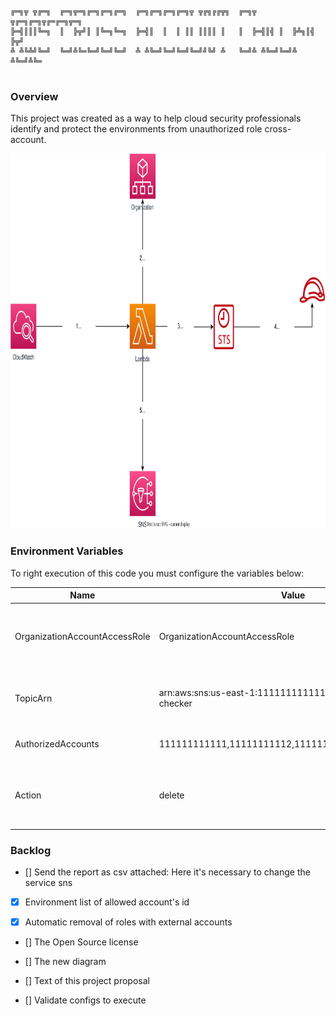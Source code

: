 ```
╔═╗╦ ╦╔═╗  ╔═╗╦═╗╔═╗╔═╗╔═╗  ╔═╗╔═╗╔═╗╔═╗╦ ╦╔╗╔╔╦╗  ╔═╗╦ ╦╔═╗╔═╗╦╔═╔═╗╦═╗
╠═╣║║║╚═╗  ║  ╠╦╝║ ║╚═╗╚═╗  ╠═╣║  ║  ║ ║║ ║║║║ ║   ║  ╠═╣║╣ ║  ╠╩╗║╣ ╠╦╝
╩ ╩╚╩╝╚═╝  ╚═╝╩╚═╚═╝╚═╝╚═╝  ╩ ╩╚═╝╚═╝╚═╝╚═╝╝╚╝ ╩   ╚═╝╩ ╩╚═╝╚═╝╩ ╩╚═╝╩╚═
                                                                          
```
### Overview
This project was created as a way to help cloud security professionals identify and protect the environments from unauthorized role cross-account. 

<img alt="General" height="600" src="./imgs/projeto.svg" title="General Diagram" width="600"/>

### Environment Variables
To right execution of this code you must configure the variables below:

| Name                          | Value                                                        | Description                                             |
|-------------------------------|--------------------------------------------------------------|---------------------------------------------------------|
| OrganizationAccountAccessRole | OrganizationAccountAccessRole                                | Name of role used to assume role in others account      |
| TopicArn                      | arn:aws:sns:us-east-1:111111111111:aws-cross-account-checker | Arn of topic used to send e-mails notification          |
| AuthorizedAccounts            | 111111111111,11111111112,11111111113,111111111114            | Accounts separated by comma                             |
| Action                        | delete                                                       | Just use the word delete to enable the flag Auto Delete |


### Backlog

- [] Send the report as csv attached: Here it's necessary to change the service sns

- [x] Environment list of allowed account's id

- [x] Automatic removal of roles with external accounts

- [] The Open Source license

- [] The new diagram

- [] Text of this project proposal

- [] Validate configs to execute